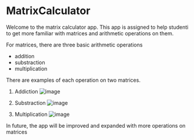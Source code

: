 # MatrixCalculator

Welcome to the matrix calculator app. This app is assigned to help studentі to get more familiar with matrices and arithmetic operations on them.


For matrices, there are three basic arithmetic operations
* addition
* substraction
* multiplication

There are examples of each operation on two matrices.

1. Addiction
![image](https://github.com/yaroslavyatsyk/Matrix-Calculator-App/assets/31794068/d1da3e57-6457-48e1-8ecf-dcaef2323bfe)

2. Substraction
![image](https://github.com/yaroslavyatsyk/Matrix-Calculator-App/assets/31794068/4d23e2bc-d2db-4806-86ef-2d85b88f099d)

3. Multiplication
![image](https://github.com/yaroslavyatsyk/Matrix-Calculator-App/assets/31794068/52a743ae-04df-414a-a62a-c09a2b99eaf3)

In future, the app will be improved and expanded with more operations on matrices
